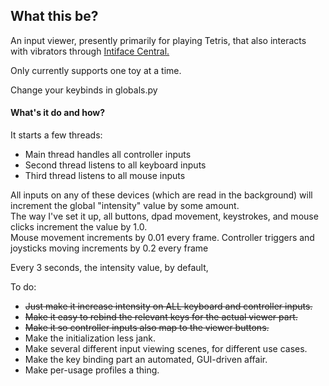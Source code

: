 ## What this be?
An input viewer, presently primarily for playing Tetris, that also interacts with vibrators through [Intiface Central.](https://intiface.com/central/)

Only currently supports one toy at a time.  

Change your keybinds in globals.py

#### What's it do and how?
It starts a few threads:
* Main thread handles all controller inputs
* Second thread listens to all keyboard inputs
* Third thread listens to all mouse inputs

All inputs on any of these devices (which are read in the background) will increment the global "intensity" value by some amount.  
The way I've set it up, all buttons, dpad movement, keystrokes, and mouse clicks increment the value by 1.0.  
Mouse movement increments by 0.01 every frame.
Controller triggers and joysticks moving increments by 0.2 every frame

Every 3 seconds, the intensity value, by default, 

To do:  
* ~~Just make it increase intensity on ALL keyboard and controller inputs.~~  
* ~~Make it easy to rebind the relevant keys for the actual viewer part.~~  
* ~~Make it so controller inputs also map to the viewer buttons.~~  
* Make the initialization less jank.  
* Make several different input viewing scenes, for different use cases.
* Make the key binding part an automated, GUI-driven affair.
* Make per-usage profiles a thing.